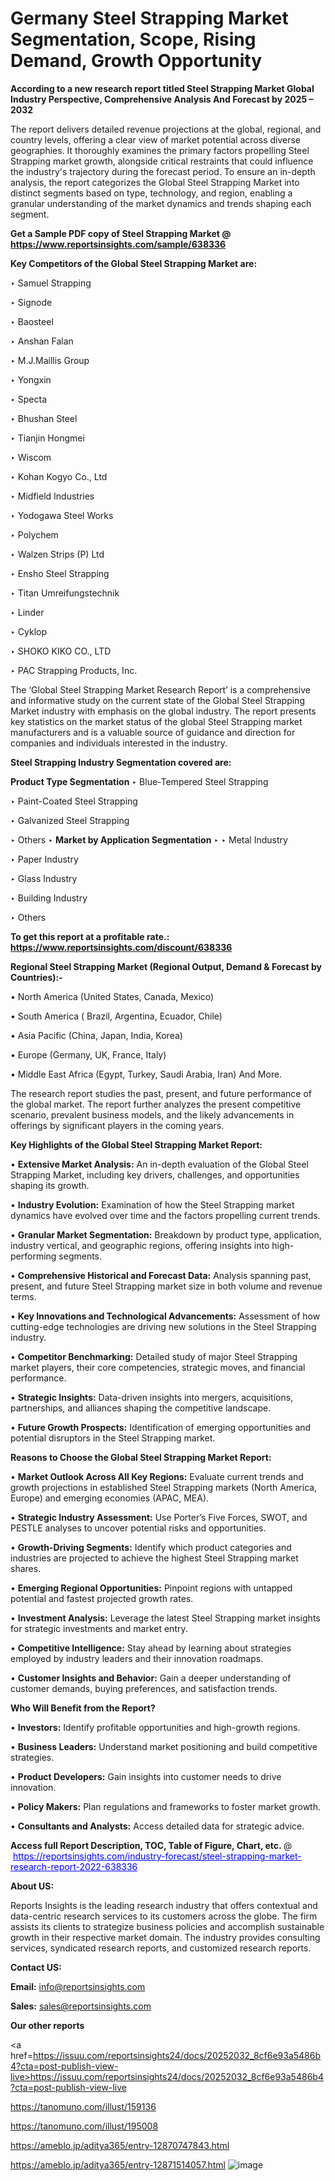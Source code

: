 # Germany Steel Strapping Market Segmentation, Scope, Rising Demand, Growth Opportunity 

<strong>According to a new research report titled Steel Strapping Market Global Industry Perspective, Comprehensive Analysis And Forecast by 2025 – 2032</strong>

The report delivers detailed revenue projections at the global, regional, and country levels, offering a clear view of market potential across diverse geographies. It thoroughly examines the primary factors propelling Steel Strapping market growth, alongside critical restraints that could influence the industry's trajectory during the forecast period. To ensure an in-depth analysis, the report categorizes the Global Steel Strapping Market into distinct segments based on type, technology, and region, enabling a granular understanding of the market dynamics and trends shaping each segment.

<strong>Get a Sample PDF copy of Steel Strapping Market </strong><strong>@<a href=https://www.reportsinsights.com/sample/638336 style=color:#0000ff;> https://www.reportsinsights.com/sample/638336</a></strong></font>

<strong>Key Competitors of the Global Steel Strapping Market are:</strong>

‣ Samuel Strapping

‣ Signode

‣ Baosteel

‣ Anshan Falan

‣ M.J.Maillis Group

‣ Yongxin

‣ Specta

‣ Bhushan Steel

‣ Tianjin Hongmei

‣ Wiscom

‣ Kohan Kogyo Co., Ltd

‣ Midfield Industries

‣ Yodogawa Steel Works

‣ Polychem

‣ Walzen Strips (P) Ltd

‣ Ensho Steel Strapping

‣ Titan Umreifungstechnik

‣ Linder

‣ Cyklop

‣ SHOKO KIKO CO., LTD

‣ PAC Strapping Products, Inc.

The ‘Global Steel Strapping Market Research Report’ is a comprehensive and informative study on the current state of the Global Steel Strapping Market industry with emphasis on the global industry. The report presents key statistics on the market status of the global Steel Strapping market manufacturers and is a valuable source of guidance and direction for companies and individuals interested in the industry.

<strong>Steel Strapping Industry Segmentation covered are:</strong>

<strong>Product Type Segmentation</strong>
‣
Blue-Tempered Steel Strapping

‣ Paint-Coated Steel Strapping

‣ Galvanized Steel Strapping

‣ Others
‣ 
<strong>Market by Application Segmentation</strong>
‣
‣  Metal Industry

‣ Paper Industry

‣ Glass Industry

‣ Building Industry

‣ Others

<strong>To get this report at a profitable rate.: <a href=https://www.reportsinsights.com/discount/638336 style=color:#0000ff;>https://www.reportsinsights.com/discount/638336</a></strong></font>

<strong>Regional Steel Strapping Market (Regional Output, Demand &amp; Forecast by Countries):-</strong>

• North America (United States, Canada, Mexico)

• South America ( Brazil, Argentina, Ecuador, Chile)

• Asia Pacific (China, Japan, India, Korea)

• Europe (Germany, UK, France, Italy)

• Middle East Africa (Egypt, Turkey, Saudi Arabia, Iran) And More.

The research report studies the past, present, and future performance of the global market. The report further analyzes the present competitive scenario, prevalent business models, and the likely advancements in offerings by significant players in the coming years.

<strong>Key Highlights of the Global Steel Strapping Market Report:</strong>

• <strong>Extensive Market Analysis:</strong> An in-depth evaluation of the Global Steel Strapping Market, including key drivers, challenges, and opportunities shaping its growth.

• <strong>Industry Evolution:</strong> Examination of how the Steel Strapping market dynamics have evolved over time and the factors propelling current trends.

• <strong>Granular Market Segmentation:</strong> Breakdown by product type, application, industry vertical, and geographic regions, offering insights into high-performing segments.

• <strong>Comprehensive Historical and Forecast Data:</strong> Analysis spanning past, present, and future Steel Strapping market size in both volume and revenue terms.

• <strong>Key Innovations and Technological Advancements:</strong> Assessment of how cutting-edge technologies are driving new solutions in the Steel Strapping industry.

• <strong>Competitor Benchmarking:</strong> Detailed study of major Steel Strapping market players, their core competencies, strategic moves, and financial performance.

• <strong>Strategic Insights:</strong> Data-driven insights into mergers, acquisitions, partnerships, and alliances shaping the competitive landscape.

• <strong>Future Growth Prospects:</strong> Identification of emerging opportunities and potential disruptors in the Steel Strapping market.

<strong>Reasons to Choose the Global Steel Strapping Market Report:</strong>

• <strong>Market Outlook Across All Key Regions:</strong> Evaluate current trends and growth projections in established Steel Strapping markets (North America, Europe) and emerging economies (APAC, MEA).

• <strong>Strategic Industry Assessment:</strong> Use Porter’s Five Forces, SWOT, and PESTLE analyses to uncover potential risks and opportunities.

• <strong>Growth-Driving Segments:</strong> Identify which product categories and industries are projected to achieve the highest Steel Strapping market shares.

• <strong>Emerging Regional Opportunities:</strong> Pinpoint regions with untapped potential and fastest projected growth rates.

• <strong>Investment Analysis:</strong> Leverage the latest Steel Strapping market insights for strategic investments and market entry.

• <strong>Competitive Intelligence:</strong> Stay ahead by learning about strategies employed by industry leaders and their innovation roadmaps.

• <strong>Customer Insights and Behavior:</strong> Gain a deeper understanding of customer demands, buying preferences, and satisfaction trends.

<strong>Who Will Benefit from the Report?</strong>

• <strong>Investors:</strong> Identify profitable opportunities and high-growth regions.

• <strong>Business Leaders:</strong> Understand market positioning and build competitive strategies.

• <strong>Product Developers:</strong> Gain insights into customer needs to drive innovation.

• <strong>Policy Makers:</strong> Plan regulations and frameworks to foster market growth.

• <strong>Consultants and Analysts:</strong> Access detailed data for strategic advice.
</ul>
<strong>Access full Report Description, TOC, Table of Figure, Chart, etc. </strong>@  <a href=https://reportsinsights.com/industry-forecast/steel-strapping-market-research-report-2022-638336 style=color:#0000ff;>https://reportsinsights.com/industry-forecast/steel-strapping-market-research-report-2022-638336</a></font>

<strong><strong>About US</strong>:</strong>

Reports Insights is the leading research industry that offers contextual and data-centric research services to its customers across the globe. The firm assists its clients to strategize business policies and accomplish sustainable growth in their respective market domain. The industry provides consulting services, syndicated research reports, and customized research reports.

<strong>Contact US:</strong>

<p class=""""><b>Email:</b> <a href=mailto:info@reportsinsights.com>info@reportsinsights.com</a></p>
<p class=""""><b>Sales:</b> <a href=mailto:sales@reportsinsights.com>sales@reportsinsights.com</a></p>

<strong>Our other reports</strong>

<a href=https://issuu.com/reportsinsights24/docs/20252032_8cf6e93a5486b4?cta=post-publish-view-live>https://issuu.com/reportsinsights24/docs/20252032_8cf6e93a5486b4?cta=post-publish-view-live</a>

<a href=https://tanomuno.com/illust/159136>https://tanomuno.com/illust/159136</a>

<a href=https://tanomuno.com/illust/195008>https://tanomuno.com/illust/195008</a>

<a href=https://ameblo.jp/aditya365/entry-12870747843.html>https://ameblo.jp/aditya365/entry-12870747843.html</a>

<a href=https://ameblo.jp/aditya365/entry-12871514057.html>https://ameblo.jp/aditya365/entry-12871514057.html</a>
![image](https://github.com/user-attachments/assets/e7f22eec-edb5-420c-bb93-2e202f9157c4)

